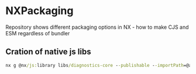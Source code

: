# NXPackaging
Repository shows different packaging options in NX - how to make CJS and ESM regardless of bundler


## Cration of native js libs

```cmd
nx g @nx/js:library libs/diagnostics-core --publishable --importPath=@adaskothebeast/diagnostics-core --strict --setParserOptionsProject=true --useProjectJson
```